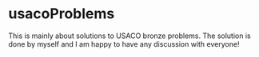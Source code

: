 # usacoProblems
This is mainly about solutions to USACO bronze problems. The solution is done by myself and I am happy to have any discussion with everyone!
